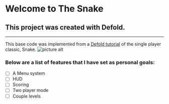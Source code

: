 # Welcome to The Snake #

## This project was created with Defold. ##

- - - -

This base code was implemented from a [Defold tutorial](https://www.defold.com/tutorials/snake/) of the single player classic, Snake.
![picture alt](https://storage.googleapis.com/defold-doc/en/tutorials/images/snake/run_1.png "Courtesy od Defold")

### Below are a list of features that I have set as personal goals: ###

- [ ] A Menu system
- [ ] HUD
- [ ] Scoring
- [ ] Two player mode
- [ ] Couple levels
